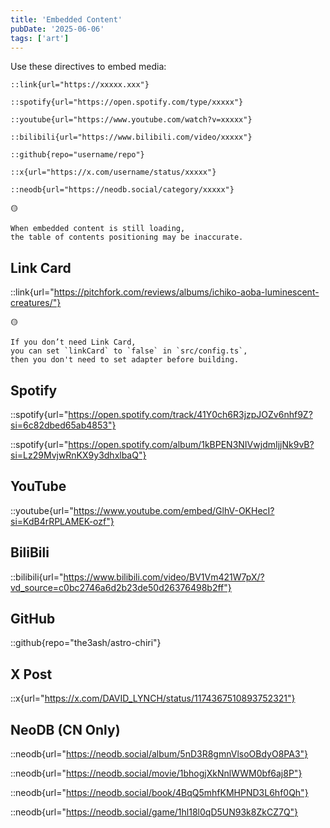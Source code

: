 ```yaml
---
title: 'Embedded Content'
pubDate: '2025-06-06'
tags: ['art']
---
```


Use these directives to embed media:

```
::link{url="https://xxxxx.xxx"}

::spotify{url="https://open.spotify.com/type/xxxxx"}

::youtube{url="https://www.youtube.com/watch?v=xxxxx"}

::bilibili{url="https://www.bilibili.com/video/xxxxx"}

::github{repo="username/repo"}

::x{url="https://x.com/username/status/xxxxx"}

::neodb{url="https://neodb.social/category/xxxxx"}
```

```
🟡

When embedded content is still loading,
the table of contents positioning may be inaccurate.
```

## Link Card

::link{url="https://pitchfork.com/reviews/albums/ichiko-aoba-luminescent-creatures/"}

```
🟡

If you don’t need Link Card,
you can set `linkCard` to `false` in `src/config.ts`,
then you don't need to set adapter before building.
```

## Spotify

::spotify{url="https://open.spotify.com/track/41Y0ch6R3jzpJOZv6nhf9Z?si=6c82dbed65ab4853"}

::spotify{url="https://open.spotify.com/album/1kBPEN3NIVwjdmIjjNk9vB?si=Lz29MvjwRnKX9y3dhxlbaQ"}

## YouTube

::youtube{url="https://www.youtube.com/embed/GlhV-OKHecI?si=KdB4rRPLAMEK-ozf"}

## BiliBili

::bilibili{url="https://www.bilibili.com/video/BV1Vm421W7pX/?vd_source=c0bc2746a6d2b23de50d26376498b2ff"}

## GitHub

::github{repo="the3ash/astro-chiri"}

## X Post

::x{url="https://x.com/DAVID_LYNCH/status/1174367510893752321"}

## NeoDB (CN Only)

::neodb{url="https://neodb.social/album/5nD3R8gmnVlsoOBdyO8PA3"}

::neodb{url="https://neodb.social/movie/1bhogjXkNnlWWM0bf6aj8P"}

::neodb{url="https://neodb.social/book/4BqQ5mhfKMHPND3L6hf0Qh"}

::neodb{url="https://neodb.social/game/1hl18l0qD5UN93k8ZkCZ7Q"}
